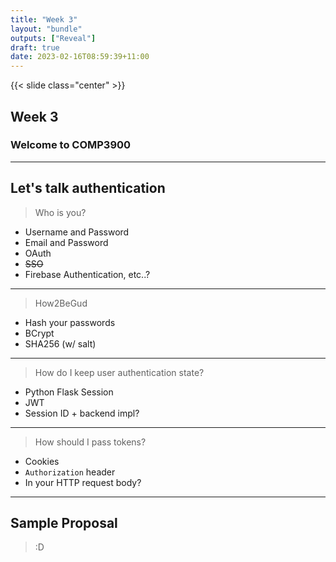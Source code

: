 ```yaml
---
title: "Week 3"
layout: "bundle"
outputs: ["Reveal"]
draft: true
date: 2023-02-16T08:59:39+11:00
---
```


{{< slide class="center" >}}

## Week 3

### Welcome to COMP3900

---

## Let's talk authentication

> Who is you?

* Username and Password
* Email and Password
* OAuth
* <s>SSO</s>
* Firebase Authentication, etc..?

---

> How2BeGud

* Hash your passwords
* BCrypt
* SHA256 (w/ salt)

---

> How do I keep user authentication state?

* Python Flask Session
* JWT
* Session ID + backend impl?

---

> How should I pass tokens?

* Cookies
* `Authorization` header
* In your HTTP request body?

---

## Sample Proposal

> :D
